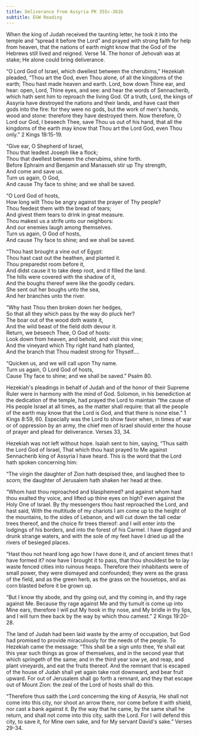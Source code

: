 ```yaml
---
title: Deliverance From Assyria PK 355c-361b
subtitle: EGW Reading
---
```


When the king of Judah received the taunting letter, he took it into the temple and “spread it before the Lord” and prayed with strong faith for help from heaven, that the nations of earth might know that the God of the Hebrews still lived and reigned. Verse 14. The honor of Jehovah was at stake; He alone could bring deliverance.

“O Lord God of Israel, which dwellest between the cherubims,” Hezekiah pleaded, “Thou art the God, even Thou alone, of all the kingdoms of the earth; Thou hast made heaven and earth. Lord, bow down Thine ear, and hear: open, Lord, Thine eyes, and see: and hear the words of Sennacherib, which hath sent him to reproach the living God. Of a truth, Lord, the kings of Assyria have destroyed the nations and their lands, and have cast their gods into the fire: for they were no gods, but the work of men's hands, wood and stone: therefore they have destroyed them. Now therefore, O Lord our God, I beseech Thee, save Thou us out of his hand, that all the kingdoms of the earth may know that Thou art the Lord God, even Thou only.” 2 Kings 19:15-19.

“Give ear, O Shepherd of Israel,\
Thou that leadest Joseph like a flock;\
Thou that dwellest between the cherubims, shine forth.\
Before Ephraim and Benjamin and Manasseh stir up Thy strength,\
And come and save us.\
Turn us again, O God,\
And cause Thy face to shine; and we shall be saved.

“O Lord God of hosts,\
How long wilt Thou be angry against the prayer of Thy people?\
Thou feedest them with the bread of tears;\
And givest them tears to drink in great measure.\
Thou makest us a strife unto our neighbors:\
And our enemies laugh among themselves.\
Turn us again, O God of hosts,\
And cause Thy face to shine; and we shall be saved.

“Thou hast brought a vine out of Egypt:\
Thou hast cast out the heathen, and planted it.\
Thou preparedst room before it,\
And didst cause it to take deep root, and it filled the land.\
The hills were covered with the shadow of it,\
And the boughs thereof were like the goodly cedars.\
She sent out her boughs unto the sea,\
And her branches unto the river.

“Why hast Thou then broken down her hedges,\
So that all they which pass by the way do pluck her?\
The boar out of the wood doth waste it,\
And the wild beast of the field doth devour it.\
Return, we beseech Thee, O God of hosts:\
Look down from heaven, and behold, and visit this vine;\
And the vineyard which Thy right hand hath planted,\
And the branch that Thou madest strong for Thyself....

“Quicken us, and we will call upon Thy name.\
Turn us again, O Lord God of hosts,\
Cause Thy face to shine; and we shall be saved.” Psalm 80.

Hezekiah's pleadings in behalf of Judah and of the honor of their Supreme Ruler were in harmony with the mind of God. Solomon, in his benediction at the dedication of the temple, had prayed the Lord to maintain “the cause of His people Israel at all times, as the matter shall require: that all the people of the earth may know that the Lord is God, and that there is none else.” 1 Kings 8:59, 60. Especially was the Lord to show favor when, in times of war or of oppression by an army, the chief men of Israel should enter the house of prayer and plead for deliverance. Verses 33, 34.

Hezekiah was not left without hope. Isaiah sent to him, saying, “Thus saith the Lord God of Israel, That which thou hast prayed to Me against Sennacherib king of Assyria I have heard. This is the word that the Lord hath spoken concerning him:

“The virgin the daughter of Zion hath despised thee, and laughed thee to scorn; the daughter of Jerusalem hath shaken her head at thee.

“Whom hast thou reproached and blasphemed? and against whom hast thou exalted thy voice, and lifted up thine eyes on high? even against the Holy One of Israel. By thy messengers thou hast reproached the Lord, and hast said, With the multitude of my chariots I am come up to the height of the mountains, to the sides of Lebanon, and will cut down the tall cedar trees thereof, and the choice fir trees thereof: and I will enter into the lodgings of his borders, and into the forest of his Carmel. I have digged and drunk strange waters, and with the sole of my feet have I dried up all the rivers of besieged places.

“Hast thou not heard long ago how I have done it, and of ancient times that I have formed it? now have I brought it to pass, that thou shouldest be to lay waste fenced cities into ruinous heaps. Therefore their inhabitants were of small power, they were dismayed and confounded; they were as the grass of the field, and as the green herb, as the grass on the housetops, and as corn blasted before it be grown up.

“But I know thy abode, and thy going out, and thy coming in, and thy rage against Me. Because thy rage against Me and thy tumult is come up into Mine ears, therefore I will put My hook in thy nose, and My bridle in thy lips, and I will turn thee back by the way by which thou camest.” 2 Kings 19:20-28.

The land of Judah had been laid waste by the army of occupation, but God had promised to provide miraculously for the needs of the people. To Hezekiah came the message: “This shall be a sign unto thee, Ye shall eat this year such things as grow of themselves, and in the second year that which springeth of the same; and in the third year sow ye, and reap, and plant vineyards, and eat the fruits thereof. And the remnant that is escaped of the house of Judah shall yet again take root downward, and bear fruit upward. For out of Jerusalem shall go forth a remnant, and they that escape out of Mount Zion: the zeal of the Lord of hosts shall do this.

“Therefore thus saith the Lord concerning the king of Assyria, He shall not come into this city, nor shoot an arrow there, nor come before it with shield, nor cast a bank against it. By the way that he came, by the same shall he return, and shall not come into this city, saith the Lord. For I will defend this city, to save it, for Mine own sake, and for My servant David's sake.” Verses 29-34.